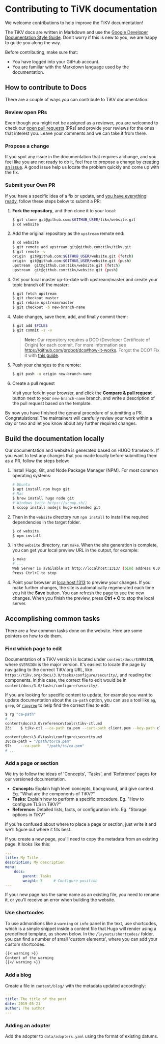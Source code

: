 # Contributing to TiVK documentation

We welcome contributions to help improve the TiKV documentation!

The TiKV docs are written in Markdown and use the [Google Developer Documentation Style Guide](https://developers.google.com/style/). Don't worry if this is new to you, we are happy to guide you along the way.

Before contributing, make sure that:

- You have logged into your GitHub account.
- You are familiar with the Markdown language used by the documentation.

## How to contribute to Docs

There are a couple of ways you can contribute to TiKV documentation.

### Review open PRs

Even though you might not be assigned as a reviewer, you are welcomed to check our [open pull requests](https://github.com/tikv/website/pulls) (PRs) and provide your reviews for the ones that interest you. Leave your comments and we can take it from there.

### Propose a change

If you spot any issue in the documentation that requires a change, and you feel like you are not ready to do it, feel free to propose a change by [creating an issue](https://github.com/tikv/website/issues). A good issue help us locate the problem quickly and come up with the fix.

### Submit your Own PR

If you have a specific idea of a fix or update, and [you have everything ready](#build-the-documentation-locally), follow these steps below to submit a PR:

1. **Fork the repository**, and then clone it to your local:

    ```bash
    $ git clone git@github.com:$GITHUB_USER/tikv/website.git
    $ cd website
    ```

2. Add the original repository as the `upstream` remote end:

    ```bash
    $ cd website
    $ git remote add upstream git@github.com:tikv/tikv.git
    $ git remote -v
    origin	git@github.com:$GITHUB_USER/website.git (fetch)
    origin	git@github.com:$GITHUB_USER/website.git (push)
    upstream  git@github.com:tikv/website.git (fetch)
    upstream  git@github.com:tikv/website.git (push)
    ```

3. Get your local master up-to-date with upstream/master and create your topic branch off the master:

    ```bash
    $ git fetch upstream
    $ git checkout master
    $ git rebase upstream/master
    $ git checkout -b new-branch-name
    ```

4. Make changes, save them, add, and finally commit them:

    ```bash
    $ git add $FILES
    $ git commit -s -v
    ```

    > **Note:** Our repository requires a DCO (Developer Certificate of Origin) for each commit. For more information see <https://github.com/probot/dco#how-it-works>. Forgot the DCO? Fix it with [this guide](https://github.com/src-d/guide/blob/master/developer-community/fix-DCO.md).

5. Push your changes to the remote:

    ```bash
    $ git push -u origin new-branch-name
    ```

6. Create a pull request

    Visit your fork in your browser, and click the **Compare & pull request** button next to your `new-branch-name` branch, and write a description of the pull request based on the template.

By now you have finished the general procedure of submitting a PR. Congratulations! The maintainers will carefully review your work within a day or two and let you know about any further required changes.

## Build the documentation locally

Our documentation and website is generated based on HUGO framework. If you want to test any changes that you made locally before submitting them as a PR, follow the steps below:

1. Install Hugo, Git, and Node Package Manager (NPM). For most common operating systems:

    ```bash
    # Ubuntu
    $ apt install npm hugo git
    # Mac
    $ brew install hugo node git
    # Windows (with https://scoop.sh/)
    $ scoop install nodejs hugo-extended git
    ```

2. Then in the `website` directory run `npm install` to install the required dependencies in the target folder.

    ```bash
    $ cd website
    $ npm install
    ```

3. in the `website` directory, run `make`. When the site generation is complete, you can get your local preview URL in the output, for example:

    ```bash
    $ make
    # ...
    Web Server is available at http://localhost:1313/ (bind address 0.0.0.0)
    Press Ctrl+C to stop
    ```

4. Point your browser at [localhost:1313](http://localhost:1313/) to preview your changes. If you make further changes, the site is automatically regenerated each time you hit the **Save** button. You can refresh the page to see the new changes. When you finish the preview, press **Ctrl + C** to stop the local server.

## Accomplishing common tasks

There are a few common tasks done on the website. Here are some pointers on how to do them.

### Find which page to edit

Documentation of a TiKV version is located under `content/docs/$VERSION`, where `$VERSION` is the major version. It's easiest to locate the page by navigating to the correct TiKV.org URL, like `https://tikv.org/docs/3.0/tasks/configure/security/`, and reading the components. In this case, the correct file to edit would be in `content/docs/3.0/tasks/configure/security/`.

If you are looking for specific content to update, for example you want to update documentation about the `ca-path` option, you can use a tool like `ag`, `grep`, or [`ripgrep`](https://github.com/BurntSushi/ripgrep#installation) to help find the correct files to edit:

```bash
$ rg "ca-path"
# ...
content\docs\3.0\reference\tools\tikv-ctl.md
23:    $ tikv-ctl --ca-path ca.pem --cert-path client.pem --key-path client-key.pem --host 127.0.0.1:21060 <subcommands>

content\docs\3.0\tasks\configure\security.md
38:ca-path = "/path/to/ca.pem"
97:    --ca-path   "/path/to/ca.pem"
# ...
```

### Add a page or section

We try to follow the ideas of 'Concepts', 'Tasks', and 'Reference' pages for our versioned documentation.

- **Concepts:** Explain high level concepts, background, and give context. Eg. "What are the components of TiKV?"
- **Tasks:** Explain how to perform a specific procedure. Eg. "How to configure TLS in TiKV?"
- **Reference:** Detailed lists, facts, or configuration info. Eg. "Storage options in TiKV"

If you're confused about where to place a page or section, just write it and we'll figure out where it fits best.

If you create a new page, you'll need to copy the metadata from an existing page. It looks like this:

```yaml
---
title: My Title
description: My description
menu:
    docs:
        parent: Tasks
        weight: 5     # Configure position
---
```

If your new page has the same name as an existing file, you need to rename it, or you'll receive an error when building the website.

### Use shortcodes

To use admonitions like a `warning` or `info` panel in the text, use shortcodes, which is a simple snippet inside a content file that Hugo will render using a predefined template, as shown below.  In the `/layouts/shortcodes/` folder, you can find a number of small 'custom elements', where you can add your custom shortcodes.

```markdown
{{< warning >}}
Content of the warning
{{</ warning >}}
```

### Add a blog

Create a file in `content/blog/` with the metadata updated accordingly:

```yaml
---
title: The title of the post
date: 2019-05-21
author: The author
---
```

### Adding an adopter

Add the adopter to `data/adopters.yaml` using the format of existing datums.